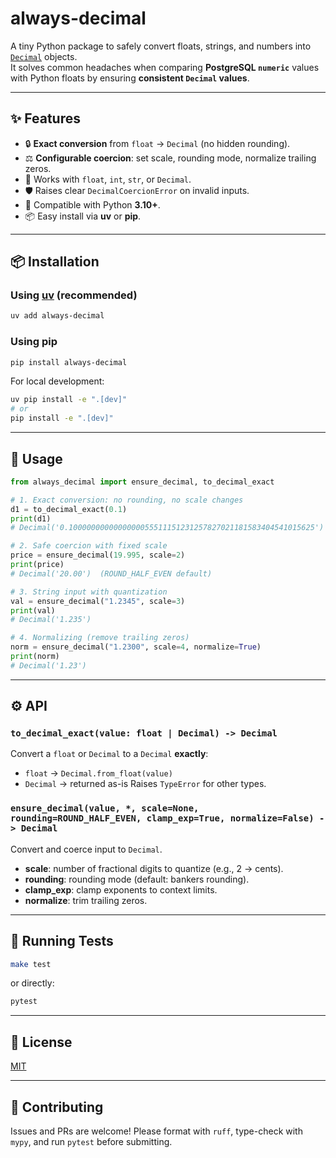 
# always-decimal

A tiny Python package to safely convert floats, strings, and numbers into [`Decimal`](https://docs.python.org/3/library/decimal.html) objects.  
It solves common headaches when comparing **PostgreSQL `numeric`** values with Python floats by ensuring **consistent `Decimal` values**.

---

## ✨ Features

- 🔒 **Exact conversion** from `float` → `Decimal` (no hidden rounding).
- ⚖️ **Configurable coercion**: set scale, rounding mode, normalize trailing zeros.
- 🧩 Works with `float`, `int`, `str`, or `Decimal`.
- 🛡️ Raises clear `DecimalCoercionError` on invalid inputs.
- 🐍 Compatible with Python **3.10+**.
- 📦 Easy install via **uv** or **pip**.

---

## 📦 Installation

### Using [uv](https://github.com/astral-sh/uv) (recommended)

```bash
uv add always-decimal
````

### Using pip

```bash
pip install always-decimal
```

For local development:

```bash
uv pip install -e ".[dev]"
# or
pip install -e ".[dev]"
```

---

## 🚀 Usage

```python
from always_decimal import ensure_decimal, to_decimal_exact

# 1. Exact conversion: no rounding, no scale changes
d1 = to_decimal_exact(0.1)
print(d1)
# Decimal('0.1000000000000000055511151231257827021181583404541015625')

# 2. Safe coercion with fixed scale
price = ensure_decimal(19.995, scale=2)
print(price)
# Decimal('20.00')  (ROUND_HALF_EVEN default)

# 3. String input with quantization
val = ensure_decimal("1.2345", scale=3)
print(val)
# Decimal('1.235')

# 4. Normalizing (remove trailing zeros)
norm = ensure_decimal("1.2300", scale=4, normalize=True)
print(norm)
# Decimal('1.23')
```

---

## ⚙️ API

### `to_decimal_exact(value: float | Decimal) -> Decimal`

Convert a `float` or `Decimal` to a `Decimal` **exactly**:

* `float` → `Decimal.from_float(value)`
* `Decimal` → returned as-is
  Raises `TypeError` for other types.

### `ensure_decimal(value, *, scale=None, rounding=ROUND_HALF_EVEN, clamp_exp=True, normalize=False) -> Decimal`

Convert and coerce input to `Decimal`.

* **scale**: number of fractional digits to quantize (e.g., 2 → cents).
* **rounding**: rounding mode (default: bankers rounding).
* **clamp\_exp**: clamp exponents to context limits.
* **normalize**: trim trailing zeros.

---

## 🧪 Running Tests

```bash
make test
```

or directly:

```bash
pytest
```

---

## 📄 License

[MIT](LICENSE)

---

## 🙌 Contributing

Issues and PRs are welcome!
Please format with `ruff`, type-check with `mypy`, and run `pytest` before submitting.
